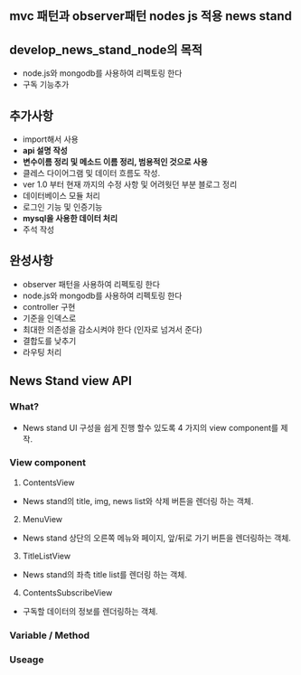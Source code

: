 ## mvc 패턴과 observer패턴 nodes js 적용 news stand

## develop_news_stand_node의 목적
- node.js와 mongodb를 사용하여 리펙토링 한다
- 구독 기능추가

## 추가사항

- import해서 사용
- **api 설명 작성**
- **변수이름 정리 및 메소드 이름 정리, 범용적인 것으로 사용**
- 클레스 다이어그램 및 데이터 흐름도 작성.
- ver 1.0 부터 현재 까지의 수정 사항 및 어려웟던 부분 블로그 정리
- 데이터베이스 모듈 처리
- 로그인 기능 및 인증기능
- **mysql을 사용한 데이터 처리**
- 주석 작성

## 완성사항

- observer 패턴을 사용하여 리펙토링 한다
- node.js와 mongodb를 사용하여 리펙토링 한다
- controller 구현
- 기준을 인덱스로
- 최대한 의존성을 감소시켜야 한다 (인자로 넘겨서 준다)
- 결합도를 낮추기
- 라우팅 처리


## News Stand view API

### What?
- News stand UI 구성을 쉽게 진행 할수 있도록 4 가지의 view component를 제작.

### View component
1. ContentsView
 - News stand의 title, img, news list와 삭제 버튼을 렌더링 하는 객체.
2. MenuView
 - News stand 상단의 오른쪽 메뉴와 페이지, 앞/뒤로 가기 버튼을 렌더링하는 객체.
3. TitleListView
 - News stand의 좌측 title list를 렌더링 하는 객체.
4. ContentsSubscribeView
 - 구독할 데이터의 정보를 렌더링하는 객체.


### Variable / Method

### Useage
